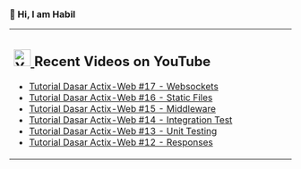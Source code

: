 ### 👋 Hi, I am Habil

<table><tr><td valign="top" width="50%">

## <a href="https://www.youtube.com/channel/UCBRxDSTfr2aJVODDh4WG_7g"><img src="https://cdn.worldvectorlogo.com/logos/youtube-icon.svg" title="YouTube ChannelDocker" alt="Youtube Channel" width="30"/> </a>   Recent Videos on YouTube      
 
<!-- YOUTUBE-VIDEOS-LIST:START -->
- [Tutorial Dasar Actix-Web #17 - Websockets](https://www.youtube.com/watch?v=uuo0i78OKJg)
- [Tutorial Dasar Actix-Web #16 - Static Files](https://www.youtube.com/watch?v=Ix1U8DQrqu8)
- [Tutorial Dasar Actix-Web #15 - Middleware](https://www.youtube.com/watch?v=yEI0v3o7_vM)
- [Tutorial Dasar Actix-Web #14 - Integration Test](https://www.youtube.com/watch?v=pNlC3qoF5A4)
- [Tutorial Dasar Actix-Web #13 - Unit Testing](https://www.youtube.com/watch?v=QNo-IaPTA0k)
- [Tutorial Dasar Actix-Web #12 - Responses](https://www.youtube.com/watch?v=2SCHkKIkpCg)
<!-- YOUTUBE-VIDEOS-LIST:END --> 
</td></tr></table>
